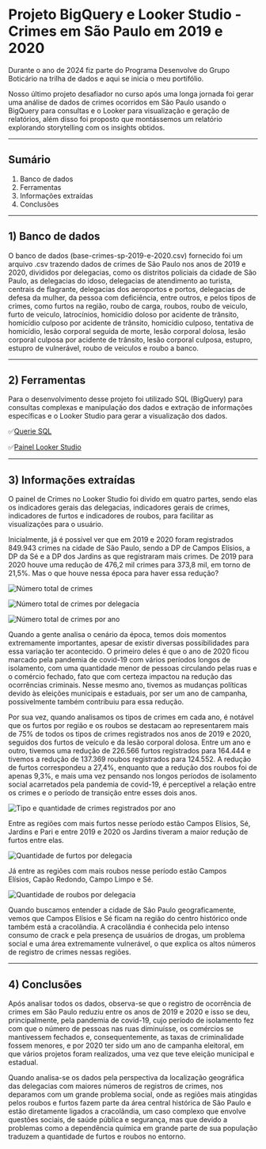 
# Projeto BigQuery e Looker Studio - Crimes em São Paulo em 2019 e 2020

Durante o ano de 2024 fiz parte do Programa Desenvolve do Grupo Boticário na trilha de dados e aqui se inicia o meu portifólio.

Nosso último projeto desafiador no curso após uma longa jornada foi gerar uma análise de dados de crimes ocorridos em São Paulo usando o BigQuery para consultas e o Looker para visualização e geração de relatórios, além disso foi proposto que montássemos um relatório explorando storytelling com os insights obtidos.

____________________________________________________________________________________________________________________________________________
## Sumário
1) Banco de dados
2) Ferramentas
3) Informações extraídas
4) Conclusões
____________________________________________________________________________________________________________________________________________
## 1) Banco de dados
   O banco de dados (base-crimes-sp-2019-e-2020.csv) fornecido foi um arquivo .csv trazendo dados de crimes de São Paulo nos anos de 2019 e 2020, 
   divididos por delegacias, como os distritos policiais da cidade de São Paulo, as delegacias do idoso, delegacias de atendimento ao turista, centrais de flagrante, delegacias dos aeroportos e portos, delegacias de defesa da mulher, da pessoa com deficiência, entre outros, e pelos tipos de crimes, como furtos na região,	roubo de carga,	roubos,	roubo de veiculo, furto de veiculo,	latrocínios,	homicídio doloso por acidente de trânsito,	homicídio culposo por acidente de trânsito,	homicídio culposo,	tentativa de homicídio,	lesão corporal seguida de morte,	lesão corporal dolosa,	lesão corporal culposa por acidente de trânsito, lesão corporal culposa,	estupro,	estupro de vulnerável,	roubo de veiculos e roubo a banco. 
____________________________________________________________________________________________________________________________________________
## 2) Ferramentas

Para o desenvolvimento desse projeto foi utilizado SQL (BigQuery) para consultas complexas e manipulação dos dados e extração de informações específicas e o Looker Studio para gerar a visualização dos dados.

✅[Querie SQL](https://github.com/ninaleao/bigquerylooker/tree/main/SQL%20Querie)

✅[Painel Looker Studio](https://lookerstudio.google.com/u/0/reporting/753f3cf8-9e79-43e9-a739-2e339f82ed46/page/p_ou6vfs3vjd)
____________________________________________________________________________________________________________________________________________
## 3) Informações extraídas

O painel de Crimes no Looker Studio foi divido em quatro partes, sendo elas os indicadores gerais das delegacias, indicadores gerais de crimes, indicadores de furtos e indicadores de roubos, para facilitar as visualizações para o usuário.

Inicialmente, já é possível ver que em 2019 e 2020 foram registrados 849.943 crimes na cidade de São Paulo, sendo a DP de Campos Elísios, a DP da Sé e a DP dos Jardins as que registraram mais crimes.
De 2019 para 2020 houve uma redução de 476,2 mil crimes para 373,8 mil, em torno de 21,5%. Mas o que houve nessa época para haver essa redução? 

![Número total de crimes](https://github.com/user-attachments/assets/e464645c-bbf4-4a40-87a0-b8881a9dc449)

![Número total de crimes por delegacia](https://github.com/user-attachments/assets/10f8730e-33cc-4c13-90ab-56a3e7207a13)

![Número total de crimes por ano](https://github.com/user-attachments/assets/e9302a9e-a44f-4a70-8038-4515ccbcd71e)

Quando a gente analisa o cenário da época, temos dois momentos extremamente importantes, apesar de existir diversas possibilidades para essa variação ter acontecido. O primeiro deles é que o ano de 2020 ficou marcado pela pandemia de covid-19 com vários períodos longos de isolamento, com uma quantidade menor de pessoas circulando pelas ruas e o comércio fechado, fato que com certeza impactou na redução das ocorrências criminais. Nesse mesmo ano, tivemos as mudanças políticas devido às eleições municipais e estaduais, por ser um ano de campanha, possivelmente também contribuiu para essa redução.

Por sua vez, quando analisamos os tipos de crimes em cada ano, é notável que os furtos por região e os roubos se destacam ao representarem mais de 75% de todos os tipos de crimes registrados nos anos de 2019 e 2020, seguidos dos furtos de veículo e da lesão corporal dolosa.
Entre um ano e outro, tivemos uma redução de 226.566 furtos registrados para 164.444 e tivemos a redução de 137.369 roubos registrados para 124.552. A redução de furtos correspondeu a 27,4%, enquanto que a redução dos roubos foi de apenas 9,3%, e mais uma vez pensando nos longos períodos de isolamento social acarretados pela pandemia de covid-19, é perceptível a relação entre os crimes e o período de transição entre esses dois anos.

![Tipo e quantidade de crimes registrados por ano](https://github.com/user-attachments/assets/db5bbe13-ffe8-4379-8fcf-cec474f640d4)

Entre as regiões com mais furtos nesse período estão Campos Elísios, Sé, Jardins e Pari e entre 2019 e 2020 os Jardins tiveram a maior redução de furtos entre elas. 

![Quantidade de furtos por delegacia](https://github.com/user-attachments/assets/256275d5-8cc7-46ed-9935-2abbc6e4d2e6)

Já entre as regiões com mais roubos nesse período estão Campos Elísios, Capão Redondo, Campo Limpo e Sé.
 
![Quantidade de roubos por delegacia](https://github.com/user-attachments/assets/d538d29f-d217-4307-be40-17e213975bae)

Quando buscamos entender a cidade de São Paulo geograficamente, vemos que Campos Elísios e Sé ficam na região do centro histórico onde também está a cracolândia. A cracolândia é conhecida pelo intenso consumo de crack e pela presença de usuários de drogas, um problema social e uma área extremamente vulnerável, o que explica os altos números de registro de crimes nessas regiões.

____________________________________________________________________________________________________________________________________________
## 4) Conclusões

Após analisar todos os dados, observa-se que o registro de ocorrência de crimes em São Paulo reduziu entre os anos de 2019 e 2020 e isso se deu, principalmente, pela pandemia de covid-19, cujo período de isolamento fez com que o número de pessoas nas ruas diminuísse, os comércios se mantivessem fechados e, consequentemente, as taxas de criminalidade fossem menores, e por 2020 ter sido um ano de campanha eleitoral, em que vários projetos foram realizados, uma vez que teve eleição municipal e estadual.

Quando analisa-se os dados pela perspectiva da localização geográfica das delegacias com maiores números de registros de crimes, nos deparamos com um grande problema social, onde as regiões mais atingidas pelos roubos e furtos fazem parte da área central histórica de São Paulo e estão diretamente ligados a cracolândia, um caso complexo que envolve questões sociais, de saúde pública e segurança, mas que devido a problemas como a dependência química em grande parte de sua população traduzem a quantidade de furtos e roubos no entorno.












